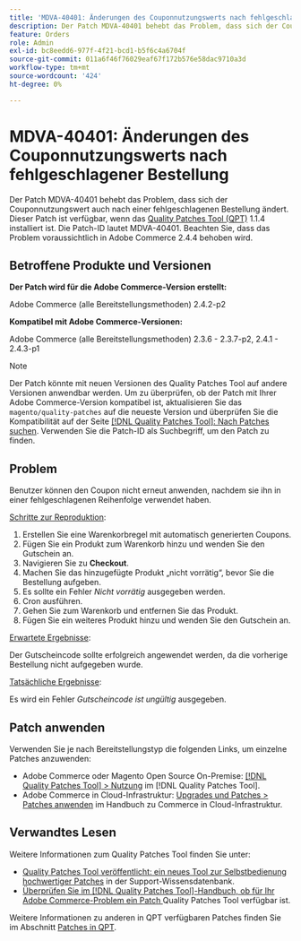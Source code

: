 ```yaml
---
title: 'MDVA-40401: Änderungen des Couponnutzungswerts nach fehlgeschlagener Bestellung'
description: Der Patch MDVA-40401 behebt das Problem, dass sich der Couponnutzungswert auch nach einer fehlgeschlagenen Bestellung ändert. Dieser Patch ist verfügbar, wenn das [Quality Patches Tool (QPT)](https://experienceleague.adobe.com/de/docs/commerce-operations/tools/quality-patches-tool/quality-patches-tool-to-self-serve-quality-patches) 1.1.4 installiert ist. Die Patch-ID lautet MDVA-40401. Beachten Sie, dass das Problem voraussichtlich in Adobe Commerce 2.4.4 behoben wird.
feature: Orders
role: Admin
exl-id: bc8eedd6-977f-4f21-bcd1-b5f6c4a6704f
source-git-commit: 011a6f46f76029eaf67f172b576e58dac9710a3d
workflow-type: tm+mt
source-wordcount: '424'
ht-degree: 0%

---
```


# MDVA-40401: Änderungen des Couponnutzungswerts nach fehlgeschlagener Bestellung

Der Patch MDVA-40401 behebt das Problem, dass sich der Couponnutzungswert auch nach einer fehlgeschlagenen Bestellung ändert. Dieser Patch ist verfügbar, wenn das [Quality Patches Tool (QPT)](https://experienceleague.adobe.com/de/docs/commerce-operations/tools/quality-patches-tool/quality-patches-tool-to-self-serve-quality-patches) 1.1.4 installiert ist. Die Patch-ID lautet MDVA-40401. Beachten Sie, dass das Problem voraussichtlich in Adobe Commerce 2.4.4 behoben wird.

## Betroffene Produkte und Versionen

**Der Patch wird für die Adobe Commerce-Version erstellt:**

Adobe Commerce (alle Bereitstellungsmethoden) 2.4.2-p2

**Kompatibel mit Adobe Commerce-Versionen:**

Adobe Commerce (alle Bereitstellungsmethoden) 2.3.6 - 2.3.7-p2, 2.4.1 - 2.4.3-p1

>[!NOTE]
>
>Der Patch könnte mit neuen Versionen des Quality Patches Tool auf andere Versionen anwendbar werden. Um zu überprüfen, ob der Patch mit Ihrer Adobe Commerce-Version kompatibel ist, aktualisieren Sie das `magento/quality-patches` auf die neueste Version und überprüfen Sie die Kompatibilität auf der Seite [[!DNL Quality Patches Tool]: Nach Patches suchen](https://experienceleague.adobe.com/de/docs/commerce-operations/tools/quality-patches-tool/quality-patches-tool-to-self-serve-quality-patches). Verwenden Sie die Patch-ID als Suchbegriff, um den Patch zu finden.

## Problem

Benutzer können den Coupon nicht erneut anwenden, nachdem sie ihn in einer fehlgeschlagenen Reihenfolge verwendet haben.

<u>Schritte zur Reproduktion</u>:

1. Erstellen Sie eine Warenkorbregel mit automatisch generierten Coupons.
1. Fügen Sie ein Produkt zum Warenkorb hinzu und wenden Sie den Gutschein an.
1. Navigieren Sie zu **Checkout**.
1. Machen Sie das hinzugefügte Produkt „nicht vorrätig“, bevor Sie die Bestellung aufgeben.
1. Es sollte ein Fehler *Nicht vorrätig* ausgegeben werden.
1. Cron ausführen.
1. Gehen Sie zum Warenkorb und entfernen Sie das Produkt.
1. Fügen Sie ein weiteres Produkt hinzu und wenden Sie den Gutschein an.

<u>Erwartete Ergebnisse</u>:

Der Gutscheincode sollte erfolgreich angewendet werden, da die vorherige Bestellung nicht aufgegeben wurde.

<u>Tatsächliche Ergebnisse</u>:

Es wird ein Fehler *Gutscheincode ist ungültig* ausgegeben.

## Patch anwenden

Verwenden Sie je nach Bereitstellungstyp die folgenden Links, um einzelne Patches anzuwenden:

* Adobe Commerce oder Magento Open Source On-Premise: [[!DNL Quality Patches Tool] > Nutzung](/help/tools/quality-patches-tool/usage.md) im [!DNL Quality Patches Tool].
* Adobe Commerce in Cloud-Infrastruktur: [Upgrades und Patches > Patches anwenden](https://experienceleague.adobe.com/docs/commerce-cloud-service/user-guide/develop/upgrade/apply-patches.html?lang=de) im Handbuch zu Commerce in Cloud-Infrastruktur.

## Verwandtes Lesen

Weitere Informationen zum Quality Patches Tool finden Sie unter:

* [Quality Patches Tool veröffentlicht: ein neues Tool zur Selbstbedienung hochwertiger Patches](https://experienceleague.adobe.com/de/docs/commerce-operations/tools/quality-patches-tool/quality-patches-tool-to-self-serve-quality-patches) in der Support-Wissensdatenbank.
* [Überprüfen Sie im [!DNL Quality Patches Tool]-Handbuch, ob für Ihr Adobe Commerce-Problem ein Patch ](/help/tools/quality-patches-tool/patches-available-in-qpt/check-patch-for-magento-issue-with-magento-quality-patches.md) Quality Patches Tool verfügbar ist.

Weitere Informationen zu anderen in QPT verfügbaren Patches finden Sie im Abschnitt [Patches in QPT](https://experienceleague.adobe.com/tools/commerce-quality-patches/index.html?lang=de).

